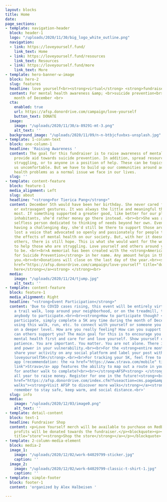 ```yaml
---
layout: blocks
title: Home
date: 
page_sections:
- template: navigation-header
  block: header-1
  logo: "/uploads/2020/11/30/big_logo_white_outline.png"
  navigation:
  - link: https://loveyourself.fund/
    link_text: Home
  - link: https://loveyourself.fund/resources
    link_text: Resources
  - link: https://loveyourself.fund/more
    link_text: More
- template: hero-banner-w-image
  block: hero-2
  slug: features
  headline: love yourself<br><strong>virtual</strong> <strong>fundraiser walk</strong>
  content: For mental health awareness &amp; <br>suicide prevention<br><br>For the
    month of December <br>
  cta:
    enabled: true
    url: https://afsp.donordrive.com/campaign/love-yourself
    button_text: DONATE
  image:
    image: "/uploads/2020/11/30/a-89291-mt-3.png"
    alt_text: ''
  background_image: "/uploads/2020/11/09/n-n-btbjcfuvbxs-unsplash.jpg"
- template: 1-column-text
  block: one-column-1
  headline: 'Raising Awareness '
  content: The goal for this fundraiser is to raise awareness of mental health and
    provide aid towards suicide prevention. In addition, spread resources to those
    struggling, or to anyone in a position of help. These can be topics that make
    us uncomfortable. But we have to build up our communities around accepting mental
    health problems as a normal issue we face in our lives.
  slug: ''
- template: content-feature
  block: feature-1
  media_alignment: Left
  slug: about
  headline: "<strong>For Tierica Pang</strong>"
  content: December 5th would have been her birthday. She never cared for material
    or extravagant gestures. It was always the little and meaningful things she appreciated
    most. If something supported a greater good, like better for our planet or its
    inhabitants, she'd rather money go there instead. <br><br>She was an incredibly
    selfless person dedicated to thinking of needs beyond her own. Even if she were
    having a challenging day, she'd still be there to support those around her. <br><br>We
    lost a voice that advocated so openly and passionately for people to recognize
    the effects of mental health on our society. But, with her it doesn't end. For
    others, there is still hope. This is what she would want for the world; fight
    to help those who are struggling. Love yourself and others around you. Continue
    to be. <br><br>A memorial has been created with the <strong>American Foundation
    for Suicide Prevention</strong> in her name. Any amount helps in this cause. Thank
    you.<br><br>Donations will close on the last day of the year.<br><strong><br></strong><a
    href="https://afsp.donordrive.com/campaign/love-yourself" title="donate link"><strong>Donate
    here</strong></a><strong> </strong><br>
  media:
    image: "/uploads/2020/11/24/tjump.jpg"
    alt_text: ''
- template: content-feature
  block: feature-1
  media_alignment: Right
  headline: "<strong>Event Participation</strong>"
  content: 'Due to COVID cases rising, this event will be entirely virtual. By either
    a trail walk, loop around your neighborhood, or on the treadmill, this will allow
    anybody to participate.<br><br><strong>How to participate though? </strong><br><br>To
    participate, simply complete a 5K any time during the month of December. Consider
    using this walk, run, etc. to connect with yourself or someone you love (safely)
    on a deeper level. How are you really feeling? How can you support yourself? How
    can others support you? The main goal for this is to encourage you to put your
    mental health first and care for and love yourself. Show yourself compassion,
    patience. You are important. You matter. You are not alone. There is strength
    and power in your vulnerability.<br><br>For the <strong>entire month of December</strong>,
    share your activity on any social platform and label your post with the hashtag<strong>
    loveyourself5K</strong>.<br><br>For tracking your 5K, feel free to use any fitness
    app (recommendation: the <a href="https://www.strava.com/mobile" title="Strava
    link">Strava</a> app features the ability to map out a route in your area).<br><br><strong>Looking
    for another walk to complete?<br><br></strong>AFSP<strong> </strong>hosts walks
    all year to raise money. Register for one in the future!<strong><br></strong><a
    href="https://afsp.donordrive.com/index.cfm?fuseaction=cms.page&amp;id=1370" title="AFSP
    walks"><strong>Visit AFSP to discover more walks</strong></a><strong> </strong><br><br>Please
    remember to stay safe, keep warm, and social distance.<br>'
  slug: info
  media:
    image: "/uploads/2020/12/03/image0.png"
    alt_text: ''
- template: detail-content
  block: text-1
  headline: Fundraiser Shop
  content: <p>Love Yourself merch will be available to purchase on RedBubble. All
    profits will be donated towards the fundraiser.</p><blockquote><p><a href="https://www.redbubble.com/people/alexhalbeisen/shop?asc=u"
    title="store"><strong>Shop the store</strong></a></p></blockquote>
- template: 2-column-media-element
  block: media-2
  image_1:
    image: "/uploads/2020/12/02/work-64029799-sticker.jpg"
    caption: ''
  image_2:
    image: "/uploads/2020/12/02/work-64029799-classic-t-shirt-1.jpg"
    caption: ''
- template: simple-footer
  block: footer-1
  content: 'organized by Alex Halbeisen '

---
```

